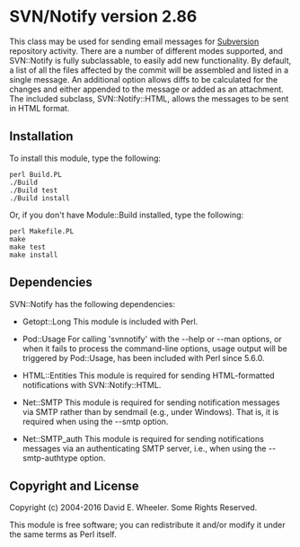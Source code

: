 SVN/Notify version 2.86
=======================

This class may be used for sending email messages for
[Subversion](http://subversion.tigris.org/) repository activity. There are a
number of different modes supported, and SVN::Notify is fully subclassable, to
easily add new functionality. By default, a list of all the files affected by
the commit will be assembled and listed in a single message. An additional
option allows diffs to be calculated for the changes and either appended to
the message or added as an attachment. The included subclass,
SVN::Notify::HTML, allows the messages to be sent in HTML format.

Installation
------------

To install this module, type the following:

    perl Build.PL
    ./Build
    ./Build test
    ./Build install

Or, if you don't have Module::Build installed, type the following:

    perl Makefile.PL
    make
    make test
    make install

Dependencies
------------

SVN::Notify has the following dependencies:

* Getopt::Long
  This module is included with Perl.

* Pod::Usage
  For calling 'svnnotify' with the --help or --man options, or when it fails
  to process the command-line options, usage output will be triggered by
  Pod::Usage, has been included with Perl since 5.6.0.

* HTML::Entities
  This module is required for sending HTML-formatted notifications with
  SVN::Notify::HTML.

* Net::SMTP
  This module is required for sending notification messages via SMTP rather
  than by sendmail (e.g., under Windows). That is, it is required when using
  the --smtp option.

* Net::SMTP_auth
  This module is required for sending notifications messages via an
  authenticating SMTP server, i.e., when using the --smtp-authtype option.

Copyright and License
---------------------

Copyright (c) 2004-2016 David E. Wheeler. Some Rights Reserved.

This module is free software; you can redistribute it and/or modify it under
the same terms as Perl itself.
